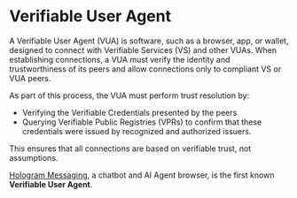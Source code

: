 # Verifiable User Agent

A Verifiable User Agent (VUA) is software, such as a browser, app, or wallet, designed to connect with Verifiable Services (VS) and other VUAs. When establishing connections, a VUA must verify the identity and trustworthiness of its peers and allow connections only to compliant VS or VUA peers.

As part of this process, the VUA must perform trust resolution by:

- Verifying the Verifiable Credentials presented by the peers
- Querying Verifiable Public Registries (VPRs) to confirm that these credentials were issued by recognized and authorized issuers.

This ensures that all connections are based on verifiable trust, not assumptions.

[Hologram Messaging](https://hologram.zone), a chatbot and AI Agent browser, is the first known **Verifiable User Agent**.
